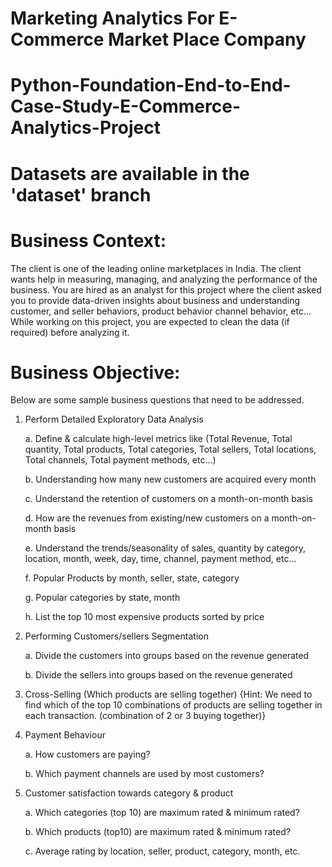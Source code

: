# Marketing Analytics For E-Commerce Market Place Company

# Python-Foundation-End-to-End-Case-Study-E-Commerce-Analytics-Project

# Datasets are available in the 'dataset' branch

# Business Context:
The client is one of the leading online marketplaces in India. The client wants help in measuring, managing, and analyzing the performance of the business.
You are hired as an analyst for this project where the client asked you to provide data-driven insights about business and understanding customer, and seller behaviors, product behavior channel behavior, etc...
While working on this project, you are expected to clean the data (if required) before analyzing it.

# Business Objective:
Below are some sample business questions that need to be addressed.

1. Perform Detailed Exploratory Data Analysis
   
   a. Define & calculate high-level metrics like (Total Revenue, Total quantity, Total products, Total categories, Total sellers, Total locations, Total channels, Total payment methods, etc…)
   
   b. Understanding how many new customers are acquired every month
   
   c. Understand the retention of customers on a month-on-month basis
   
   d. How are the revenues from existing/new customers on a month-on-month basis
   
   e. Understand the trends/seasonality of sales, quantity by category, location, month, week, day, time, channel, payment method, etc…
   
   f. Popular Products by month, seller, state, category
   
   g. Popular categories by state, month
   
   h. List the top 10 most expensive products sorted by price
   
3. Performing Customers/sellers Segmentation
   
   a. Divide the customers into groups based on the revenue generated
   
   b. Divide the sellers into groups based on the revenue generated
   
5. Cross-Selling (Which products are selling together) {Hint: We need to find which of the top 10 combinations of products are selling together in each transaction. (combination of 2 or 3 buying together)}
   
7. Payment Behaviour
   
   a. How customers are paying?
   
   b. Which payment channels are used by most customers?
   
9. Customer satisfaction towards category & product
    
   a. Which categories (top 10) are maximum rated & minimum rated?
   
   b. Which products (top10) are maximum rated & minimum rated?
   
   c. Average rating by location, seller, product, category, month, etc.
   















